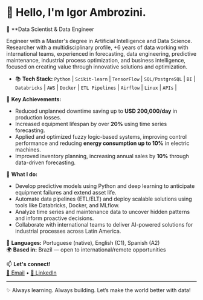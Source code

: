 # 👋 Hello, I'm Igor Ambrozini.

🎯 **Data Scientist & Data Engineer 

Engineer with a Master's degree in Artificial Intelligence and Data Science. Researcher with a multidisciplinary profile, +6 years of data working with international teams, experienced in forecasting, data engineering, predictive maintenance, industrial process optimization, and business intelligence, focused on creating value through innovative solutions and optimization.

- 📚 **Tech Stack:**
`Python` | `Scikit-learn` | `TensorFlow` | `SQL/PostgreSQL` |  `BI` |  
`Databricks` | `AWS` | `Docker` | `ETL Pipelines` | ``Airflow`` | `Linux` | `APIs` |


🚀 **Key Achievements:**
- Reduced unplanned downtime saving up to **USD 200,000/day** in production losses.
- Increased equipment lifespan by over **20%** using time series forecasting.
- Applied and optimized fuzzy logic-based systems, improving control performance and reducing **energy consumption up to 10%** in electric machines.
- Improved inventory planning, increasing annual sales by **10%** through data-driven forecasting.

🔧 **What I do:**
- Develop predictive models using Python and deep learning to anticipate equipment failures and extend asset life.
- Automate data pipelines (ETL/ELT) and deploy scalable solutions using tools like Databricks, Docker, and MLflow.
- Analyze time series and maintenance data to uncover hidden patterns and inform proactive decisions.
- Collaborate with international teams to deliver AI-powered solutions for industrial processes across Latin America.

💬 **Languages:** Portuguese (native), English (C1), Spanish (A2)  
🌍 **Based in:** Brazil — open to international/remote opportunities

📫 **Let's connect!**  
[📧 Email](mailto:igorwebd@gmail.com) • [💼 LinkedIn](https://www.linkedin.com/in/igor-ambrozini)

---

✨ Always learning. Always building. Let’s make the world better with data!
